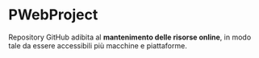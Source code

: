 # PWebProject
Repository GitHub adibita al <b>mantenimento delle risorse online</b>, in modo tale da essere accessibili più macchine e piattaforme.

